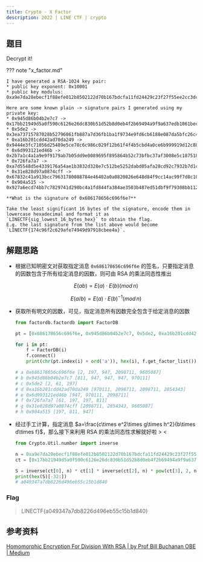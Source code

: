 ```yaml
---
title: Crypto - X Factor
description: 2022 | LINE CTF | crypto
---
```


## 题目

Decrypt it!

??? note "x_factor.md"

    I have generated a RSA-1024 key pair:
    * public key exponent: 0x10001
    * public key modulus: 0xa9e7da28ebecf1f88efe012b8502122d70b167bdcfa11fd24429c23f27f55ee2cc3dcd7f337d0e630985152e114830423bfaf83f4f15d2d05826bf511c343c1b13bef744ff2232fb91416484be4e130a007a9b432225c5ead5a1faf02fa1b1b53d1adc6e62236c798f76695bb59f737d2701fe42f1fbf57385c29de12e79c5b3

    Here are some known plain -> signature pairs I generated using my private key:
    * 0x945d86b04b2e7c7 -> 0x17bb21949d5a0f590c6126e26dc830b51d52b8d0eb4f2b69494a9f9a637edb1061bec153f0c1d9dd55b1ad0fd4d58c46e2df51d293cdaaf1f74d5eb2f230568304eebb327e30879163790f3f860ca2da53ee0c60c5e1b2c3964dbcf194c27697a830a88d53b6e0ae29c616e4f9826ec91f7d390fb42409593e1815dbe48f7ed4
    * 0x5de2 -> 0x3ea73715787028b52796061fb887a7d36fb1ba1f9734e9fd6cb6188e087da5bfc26c4bfe1b4f0cbfa0d693d4ac0494efa58888e8415964c124f7ef293a8ee2bc403cad6e9a201cdd442c102b30009a3b63fa61cdd7b31ce9da03507901b49a654e4bb2b03979aea0fab3731d4e564c3c30c75aa1d079594723b60248d9bdde50
    * 0xa16b201cdd42ad70da249 -> 0x9444e3fc71056d25489e5ce78c6c986c029f12b61f4f4b5cbd4a0ce6b999919d12c8872b8f2a8a7e91bd0f263a4ead8f2aa4f7e9fdb9096c2ea11f693f6aa73d6b9d5e351617d6f95849f9c73edabd6a6fde6cc2e4559e67b0e4a2ea8d6897b32675be6fc72a6172fd42a8a8e96adfc2b899015b73ff80d09c35909be0a6e13a
    * 0x6d993121ed46b -> 0x2b7a1c4a1a9e9f9179ab7b05dd9e0089695f895864b52c73bfbc37af3008e5c187518b56b9e819cc2f9dfdffdfb86b7cc44222b66d3ea49db72c72eb50377c8e6eb6f6cbf62efab760e4a697cbfdcdc47d1adc183cc790d2e86490da0705717e5908ad1af85c58c9429e15ea7c83ccf7d86048571d50bd721e5b3a0912bed7c
    * 0x726fa7a7 -> 0xa7d5548d5e4339176a54ae1b3832d328e7c512be5252dabd05afa28cd92c7932b7d1c582dc26a0ce4f06b1e96814ee362ed475ddaf30dd37af0022441b36f08ec8c7c4135d6174167a43fa34f587abf806a4820e4f74708624518044f272e3e1215404e65b0219d42a706e5c295b9bf0ee8b7b7f9b6a75d76be64cf7c27dfaeb
    * 0x31e828d97a0874cff -> 0x67832c41a913bcc79631780088784e46402a0a0820826e648d84f9cc14ac99f7d8c10cf48a6774388daabcc0546d4e1e8e345ee7fc60b249d95d953ad4d923ca3ac96492ba71c9085d40753cab256948d61aeee96e0fe6c9a0134b807734a32f26430b325df7b6c9f8ba445e7152c2bf86b4dfd4293a53a8d6f003bf8cf5dffd
    * 0x904a515 -> 0x927a6ecd74bb7c7829741d290bc4a1fd844fa384ae3503b487ed51dbf9f79308bb11238f2ac389f8290e5bcebb0a4b9e09eda084f27add7b1995eeda57eb043deee72bfef97c3f90171b7b91785c2629ac9c31cbdcb25d081b8a1abc4d98c4a1fd9f074b583b5298b2b6cc38ca0832c2174c96f2c629afe74949d97918cbee4a

    **What is the signature of 0x686178656c696f6e?**

    Take the least significant 16 bytes of the signature, encode them in lowercase hexadecimal and format it as `LINECTF{sig_lowest_16_bytes_hex}` to obtain the flag.
    E.g. the last signature from the list above would become `LINECTF{174c96f2c629afe74949d97918cbee4a}`.

## 解题思路

- 根据已知明密文对获取指定消息 `0x686178656c696f6e` 的签名，只要指定消息的因数包含于所有给定消息的因数，则可由 RSA 的乘法同态性推出
  
    <div style="text-align: center">

    $E(ab) = E(a) \cdot E(b)(mod\, n)$

    $E(a/b) = E(a) \cdot E(b)^{-1}(mod\, n)$

    </div>

- 获取所有明文的因数，可见，指定消息所有因数完全包含于给定消息的因数

    ```py
    from factordb.factordb import FactorDB

    pt = [0x686178656c696f6e, 0x945d86b04b2e7c7, 0x5de2, 0xa16b201cdd42ad70da249, 0x6d993121ed46b, 0x726fa7a7, 0x31e828d97a0874cff, 0x904a515]

    for i in pt:
        f = FactorDB(i)
        f.connect()
        print(chr(pt.index(i) + ord('a')), hex(i), f.get_factor_list())

    # a 0x686178656c696f6e [2, 197, 947, 2098711, 9605087]
    # b 0x945d86b04b2e7c7 [811, 947, 947, 947, 970111]
    # c 0x5de2 [2, 61, 197]
    # d 0xa16b201cdd42ad70da249 [970111, 2098711, 2098711, 2854343]
    # e 0x6d993121ed46b [947, 970111, 2098711]
    # f 0x726fa7a7 [61, 197, 197, 811]
    # g 0x31e828d97a0874cff [2098711, 2854343, 9605087]
    # h 0x904a515 [197, 811, 947]
    ```

- 经过手工计算，指定消息 $a=\frac{c\times e^2\times g\times h^2}{b\times d\times f}$，那么接下来利用 RSA 的乘法同态性求解就好啦 > <

    ```py
    from Crypto.Util.number import inverse

    n = 0xa9e7da28ebecf1f88efe012b8502122d70b167bdcfa11fd24429c23f27f55ee2cc3dcd7f337d0e630985152e114830423bfaf83f4f15d2d05826bf511c343c1b13bef744ff2232fb91416484be4e130a007a9b432225c5ead5a1faf02fa1b1b53d1adc6e62236c798f76695bb59f737d2701fe42f1fbf57385c29de12e79c5b3
    ct = [0x17bb21949d5a0f590c6126e26dc830b51d52b8d0eb4f2b69494a9f9a637edb1061bec153f0c1d9dd55b1ad0fd4d58c46e2df51d293cdaaf1f74d5eb2f230568304eebb327e30879163790f3f860ca2da53ee0c60c5e1b2c3964dbcf194c27697a830a88d53b6e0ae29c616e4f9826ec91f7d390fb42409593e1815dbe48f7ed4,0x3ea73715787028b52796061fb887a7d36fb1ba1f9734e9fd6cb6188e087da5bfc26c4bfe1b4f0cbfa0d693d4ac0494efa58888e8415964c124f7ef293a8ee2bc403cad6e9a201cdd442c102b30009a3b63fa61cdd7b31ce9da03507901b49a654e4bb2b03979aea0fab3731d4e564c3c30c75aa1d079594723b60248d9bdde50,0x9444e3fc71056d25489e5ce78c6c986c029f12b61f4f4b5cbd4a0ce6b999919d12c8872b8f2a8a7e91bd0f263a4ead8f2aa4f7e9fdb9096c2ea11f693f6aa73d6b9d5e351617d6f95849f9c73edabd6a6fde6cc2e4559e67b0e4a2ea8d6897b32675be6fc72a6172fd42a8a8e96adfc2b899015b73ff80d09c35909be0a6e13a,0x2b7a1c4a1a9e9f9179ab7b05dd9e0089695f895864b52c73bfbc37af3008e5c187518b56b9e819cc2f9dfdffdfb86b7cc44222b66d3ea49db72c72eb50377c8e6eb6f6cbf62efab760e4a697cbfdcdc47d1adc183cc790d2e86490da0705717e5908ad1af85c58c9429e15ea7c83ccf7d86048571d50bd721e5b3a0912bed7c,0xa7d5548d5e4339176a54ae1b3832d328e7c512be5252dabd05afa28cd92c7932b7d1c582dc26a0ce4f06b1e96814ee362ed475ddaf30dd37af0022441b36f08ec8c7c4135d6174167a43fa34f587abf806a4820e4f74708624518044f272e3e1215404e65b0219d42a706e5c295b9bf0ee8b7b7f9b6a75d76be64cf7c27dfaeb,0x67832c41a913bcc79631780088784e46402a0a0820826e648d84f9cc14ac99f7d8c10cf48a6774388daabcc0546d4e1e8e345ee7fc60b249d95d953ad4d923ca3ac96492ba71c9085d40753cab256948d61aeee96e0fe6c9a0134b807734a32f26430b325df7b6c9f8ba445e7152c2bf86b4dfd4293a53a8d6f003bf8cf5dffd,0x927a6ecd74bb7c7829741d290bc4a1fd844fa384ae3503b487ed51dbf9f79308bb11238f2ac389f8290e5bcebb0a4b9e09eda084f27add7b1995eeda57eb043deee72bfef97c3f90171b7b91785c2629ac9c31cbdcb25d081b8a1abc4d98c4a1fd9f074b583b5298b2b6cc38ca0832c2174c96f2c629afe74949d97918cbee4a]

    S = inverse(ct[0], n) * ct[1] * inverse(ct[2], n) * pow(ct[3], 2, n) * inverse(ct[4], n) * ct[5] * pow(ct[6], 2, n) % n
    print(hex(S)[-32:])
    # a049347a7db8226d496eb55c15b1d840
    ```

### Flag

> LINECTF{a049347a7db8226d496eb55c15b1d840}

## 参考资料

[Homomorphic Encryption For Division With RSA | by Prof Bill Buchanan OBE | Medium](https://medium.com/asecuritysite-when-bob-met-alice/homomorphic-encryption-for-division-with-rsa-2f1e97058f91)